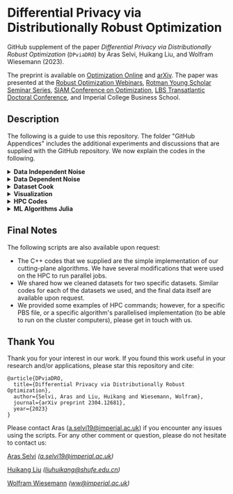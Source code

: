 # Differential Privacy via Distributionally Robust Optimization
GitHub supplement of the paper _Differential Privacy via Distributionally Robust Optimization_ (`DPviaDRO`) by Aras Selvi, Huikang Liu, and Wolfram Wiesemann (2023).

The preprint is available on [Optimization Online](https://optimization-online.org/2023/04/differential-privacy-via-distributionally-robust-optimization/) and [arXiv](https://arxiv.org/abs/2304.12681). The paper was presented at the [Robust Optimization Webinars](https://youtu.be/HIfNWrQ-NS4), [Rotman Young Scholar Seminar Series](https://sites.google.com/view/rotmanyoungscholarseminar/seminars?authuser=0), [SIAM Conference on Optimization](https://meetings.siam.org/sess/dsp_programsess.cfm?SESSIONCODE=76794), [LBS Transatlantic Doctoral Conference](https://www.london.edu/phd/transatlantic-doctoral-conference), and Imperial College Business School.


## Description
The following is a guide to use this repository. The folder "GitHub Appendices" includes the additional experiments and discussions that are supplied with the GitHub repository. We now explain the codes in the following. 
<details>
  <summary> <b> Data Independent Noise </b> </summary>
  
  This folder includes the C++ codes for the data independent noise optimization.
</details>

<details>
<summary> <b> Data Dependent Noise </b> </summary>
  
  This folder includes the C++ codes for the data dependent noise optimization.

</details>

<details>
<summary> <b> Dataset Cook </b> </summary>
  
  This folder has two Python3 Jupyter Notebooks which shows how we cleaned datasets examples: one for naïve Bayes, and another one for proximal coordinate descent.

</details>

<details>
<summary> <b> Visualization </b> </summary>
  
  This folder has examples of Python3 visualizations that were used to generate Figures 3 and 4.

</details>

<details>
<summary> <b> HPC Codes </b> </summary>
  
  This folder includes C++ compilation commands on the Imperial HPC's Linux Terminal as well as an example .PBS jobs file. 

</details>

<details>
<summary> <b> ML Algorithms Julia </b> </summary>
  
  Implementations of ML algorithms (NB, PCD) in Julia. `analytic_gaussian.jl` has the Analytic Gaussian mechanism's Julia implementation (we adopted the original Python implementation in Julia). `compare.jl` has the standard logistic regression (LR) implementation in case one wants to benchmark the non-private optimal LR classifier (uses MOSEK solver). `grid_ell1_prep_main.jl`, `grid_ell1_prep_ub.jl`, `grid_ell1_prep_lb.jl` are the files generating the code for Tables 1,4,5. `interpret_results.jl` includes the analysis (p-values, in/out-sample comparison, etc.) of the DP naïve Bayes methods. `main.jl` is the main DP-NB function including the Gaussian, truncated Laplace, and our optimised data independent mechanism, `main_analytic.jl` is the same for analytic Gaussian (added later on, hence in another function), and `main_data_dependent.jl` is the data dependent noise mechanism version which also prepares files for noise distributions to be optimized in C++ with the help of the function in `read_distributions.jl`. `NB.jl` has helper functions for the naïve Bayes method, including the non-noisy counts/statistics. The noisy versions are computed in the file `sensitivites.jl`. The file `PCD_functions.jl` includes the PCD iteration functions to be called in the iterations of the DP PCD  algorithm. `PCD_histogram.jl` gives the histogram in the GitHub Additional Appendices. `PCD_interpret_results ... .jl` are the files we used to interpret PCD results. `PCD.jl` is the main function that runs the DP PCD algorithm, and `PCD_multi.jl` is the same which uses the data dependent noise (that was prepared in C++). `sample.jl` includes the functions that allow us to sample noise from various distributions. `train_test.jl` splits datasets into training and test-sets. The files `visualize_bounds ... .jl` were used to generate Figure 2.
</details>


## Final Notes
The following scripts are also available upon request:
- The C++ codes that we supplied are the simple implementation of our cutting-plane algorithms. We have several modifications that were used on the HPC to run parallel jobs.
- We shared how we cleaned datasets for two specific datasets. Similar codes for each of the datasets we used, and the final data itself are available upon request.
- We provided some examples of HPC commands; however, for a specific PBS file, or a specific algorithm's parallelised implementation (to be able to run on the cluster computers), please get in touch with us.

## Thank You
Thank you for your interest in our work. If you found this work useful in your research and/or applications, please star this repository and cite:
```
@article{DPviaDRO,
  title={Differential Privacy via Distributionally Robust Optimization},
  author={Selvi, Aras and Liu, Huikang and Wiesemann, Wolfram},
  journal={arXiv preprint 2304.12681},
  year={2023}
}
```
Please contact Aras (a.selvi19@imperial.ac.uk) if you encounter any issues using the scripts. For any other comment or question, please do not hesitate to contact us:

[Aras Selvi](https://www.arasselvi.com/) _(a.selvi19@imperial.ac.uk)_

[Huikang Liu](https://huikang2019.github.io/) _(liuhuikang@shufe.edu.cn)_

[Wolfram Wiesemann](http://wp.doc.ic.ac.uk/wwiesema/) _(ww@imperial.ac.uk)_
